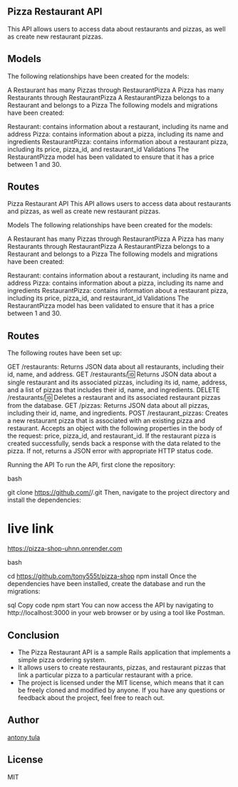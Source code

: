 ## Pizza Restaurant API
This API allows users to access data about restaurants and pizzas, as well as create new restaurant pizzas.

## Models
The following relationships have been created for the models:

A Restaurant has many Pizzas through RestaurantPizza
A Pizza has many Restaurants through RestaurantPizza
A RestaurantPizza belongs to a Restaurant and belongs to a Pizza
The following models and migrations have been created:

Restaurant: contains information about a restaurant, including its name and address
Pizza: contains information about a pizza, including its name and ingredients
RestaurantPizza: contains information about a restaurant pizza, including its price, pizza_id, and restaurant_id
Validations
The RestaurantPizza model has been validated to ensure that it has a price between 1 and 30.

## Routes
Pizza Restaurant API
This API allows users to access data about restaurants and pizzas, as well as create new restaurant pizzas.

Models
The following relationships have been created for the models:

A Restaurant has many Pizzas through RestaurantPizza
A Pizza has many Restaurants through RestaurantPizza
A RestaurantPizza belongs to a Restaurant and belongs to a Pizza
The following models and migrations have been created:

Restaurant: contains information about a restaurant, including its name and address
Pizza: contains information about a pizza, including its name and ingredients
RestaurantPizza: contains information about a restaurant pizza, including its price, pizza_id, and restaurant_id
Validations
The RestaurantPizza model has been validated to ensure that it has a price between 1 and 30.

## Routes
The following routes have been set up:

GET /restaurants: Returns JSON data about all restaurants, including their id, name, and address.
GET /restaurants/:id: Returns JSON data about a single restaurant and its associated pizzas, including its id, name, address, and a list of pizzas that includes their id, name, and ingredients.
DELETE /restaurants/:id: Deletes a restaurant and its associated restaurant pizzas from the database.
GET /pizzas: Returns JSON data about all pizzas, including their id, name, and ingredients.
POST /restaurant_pizzas: Creates a new restaurant pizza that is associated with an existing pizza and restaurant. Accepts an object with the following properties in the body of the request: price, pizza_id, and restaurant_id. If the restaurant pizza is created successfully, sends back a response with the data related to the pizza. If not, returns a JSON error with appropriate HTTP status code.

Running the API
To run the API, first clone the repository:

bash

git clone https://github.com/<tony555t>/<pizza-shop>.git
Then, navigate to the project directory and install the dependencies:

# live link  
<https://pizza-shop-uhnn.onrender.com>

bash

cd <https://github.com/tony555t/pizza-shop>
npm install
Once the dependencies have been installed, create the database and run the migrations:




sql
Copy code
npm start
You can now access the API by navigating to http://localhost:3000 in your web browser or by using a tool like Postman.


## Conclusion 

 - The Pizza Restaurant API is a sample Rails application that implements a simple pizza ordering system. 
 - It allows users to create restaurants, pizzas, and restaurant pizzas that link a particular pizza to a particular restaurant with a price. 
 - The project is licensed under the MIT license, which means that it can be freely cloned and modified by anyone. If you have any questions or feedback about the project, feel free to reach out.
 ## Author
  [antony tula](https://github.com/tony555t)

 ## License
  MIT